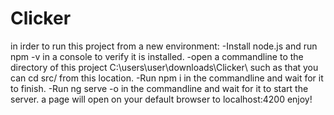 # Clicker

in irder to run this project from a new environment:
-Install node.js and run npm -v in a console to verify it is installed.
-open a commandline to the directory of this project
C:\users\user\downloads\Clicker\ such as that you can cd src/ from this location.
-Run npm i in the commandline and wait for it to finish.
-Run ng serve -o in the commandline and wait for it to start the server.
a page will open on your default browser to localhost:4200
enjoy!
